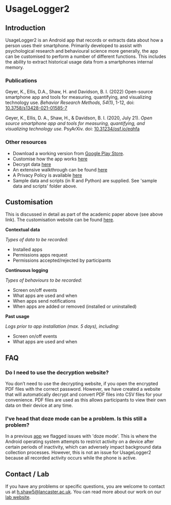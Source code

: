 # UsageLogger2

## Introduction
UsageLogger2 is an Android app that records or extracts data about how a person uses their smartphone. Primarily developed to assist with psychological research and behavioural science more generally, the app can be customised to perform a number of different functions. This includes the ability to extract historical usage data from a smartphones internal memory.  

### Publications

Geyer, K., Ellis, D.A., Shaw, H. and Davidson, B. I. (2022) Open-source smartphone app and tools for measuring, quantifying, and visualizing technology use. <em>Behavior Research Methods, 54</em>(1), 1-12, doi: [10.3758/s13428-021-01585-7](https://doi.org/10.3758/s13428-021-01585-7)

Geyer, K., Ellis, D. A., Shaw, H., & Davidson, B. I. (2020, July 21). *Open source smartphone app and tools for measuring, quantifying, and visualizing technology use.* PsyArXiv. doi: [10.31234/osf.io/eqhfa](https://doi.org/10.31234/osf.io/eqhfa)

### Other resources
- Download a working version from [Google Play Store](https://play.google.com/store/apps/details?id=geyerk.sensorlab.suselogger).
- Customise how the app works [here](https://usageloggersetup.netlify.app/)
- Decrypt data [here](https://usageloggerdecryptwebsite.netlify.app/)
- An extensive walkthrough can be found [here](https://u-log-walk.netlify.app/)
- A Privacy Policy is available [here](https://usagelogger2.netlify.app/privacy/)
- Sample data and scripts (in R and Python) are supplied. See 'sample data and scripts' folder above.

## Customisation

This is discussed in detail as part of the academic paper above (see above link). The customisation website can be found [here](https://usageloggersetup.netlify.app/).

**Contextual data**

*Types of data to be recorded:*

- Installed apps
- Permissions apps request
- Permissions accepted/rejected by participants

**Continuous logging** 

*Types of behaviours to be recorded:*

- Screen on/off events
- What apps are used and when
- When apps send notifications
- When apps are added or removed (installed or uninstalled)

**Past usage** 

*Logs prior to app installation (max. 5 days), including:*

- Screen on/off events
- What apps are used and when

## FAQ

### Do I need to use the decryption website?
You don’t need to use the decrypting website, if you open the encrypted PDF files with the correct password. However, we have created a website that will automatically decrypt and convert PDF files into CSV files for your convenience. PDF files are used as this allows participants to view their own data on their device at any time. 

### I've head that doze mode can be a problem. Is this still a problem?
In a previous [app](https://github.com/kris-geyer/pegLog) we flagged issues with 'doze mode'. This is where the Android operating system attempts to restrict activity on a device after certain periods of inactivity, which can adversely impact background data collection processes. However, this is not an issue for UsageLogger2 because all recorded activity occurs while the phone is active. 

## Contact / Lab
If you have any problems or specific questions, you are welcome to contact us at <a href="mailto:h.shaw5@lancaster.ac.uk">h.shaw5@lancaster.ac.uk</a>. You can read more about our work on our [lab website](https://psychsensorlab.com/).